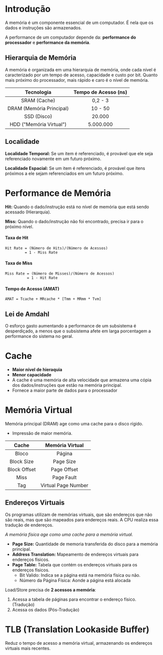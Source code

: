 # Introdução 

A memória é um componente essencial de um computador. É nela que os dados e instruções são armazenados.

A performance de um computador depende da: **performance do processador** e **performance da memória**.

## Hierarquia de Memória

A memória é organizada em uma hierarquia de memória, onde cada nível é caracterizado por um tempo de acesso, capacidade e custo por bit.
Quanto mais próximo do processador, mais rápido e caro é o nível de memória.

|Tecnologia|Tempo de Acesso (ns)|
|:--------:|:------------------:|
|SRAM (Cache)| 0,2 - 3|
|DRAM (Memória Principal)| 10 - 50|
|SSD (Disco)| 20.000|
|HDD ("Memória Virtual")| 5.000.000|

## Localidade

**Localidade Temporal:** Se um item é referenciado, é provável que ele seja referenciado novamente em um futuro próximo.

**Localidade Espacial:** Se um item é referenciado, é provável que itens próximos a ele sejam referenciados em um futuro próximo.

# Performance de Memória

**Hit:** Quando o dado/instrução está no nível de memória que está sendo acessado (Hierarquia).

**Miss:** Quando o dado/instrução não foi encontrado, precisa ir para o próximo nível.

#### Taxa de Hit
```
Hit Rate = (Número de Hits)/(Número de Acessos)
         = 1 - Miss Rate
```

#### Taxa de Miss
```
Miss Rate = (Número de Misses)/(Número de Acessos)
          = 1 - Hit Rate
```

#### Tempo de Acesso (AMAT)
```
AMAT = Tcache + MRcache * [Tmm + MRmm * Tvm]
```

## Lei de Amdahl

O esforço gasto aumentando a performance de um subsistema é desperdiçado, a menos que o subsistema afete em larga porcentagem a performance do sistema no geral.

# Cache

- **Maior nível de hieraquia**
- **Menor capacidade**
- A cache é uma memória de alta velocidade que armazena uma cópia dos dados/instruções que estão na memória principal.
- Fornece a maior parte de dados para o processador

# Memória Virtual

Memória principal (DRAM) age como uma cache para o disco rígido.
   - Impressão de maior memória.

|Cache|Memória Virtual|
|:---:|:-------------:|
|Bloco|Página|
|Block Size|Page Size|
|Block Offset|Page Offset|
|Miss|Page Fault|
|Tag|Virtual Page Number|

## Endereços Virtuais

Os programas utilizam de memórias virtuais, que são endereços que não são reais, mas que são mapeados para endereços reais. A CPU realiza essa tradução de endereços.

*A memória física age como uma cache para a memória virtual.*

- **Page Size:** Quantidade de memoria transferida do disco para a memória principal.
- **Address Translation:** Mapeamento de endereços virtuais para endereços físicos.
- **Page Table:** Tabela que contém os endereços virtuais para os endereços físicos.
  - Bit Valido: Indica se a página está na memória física ou não.
  - Número da Página Física: Aonde a página está alocada

Load/Store precisa de **2 acessos a memória**:
1. Acessa a tabela de páginas para encontrar o endereço físico. (Tradução)
2. Acessa os dados (Pós-Tradução)

# TLB (Translation Lookaside Buffer)

Reduz o tempo de acesso a memória virtual, armazenando os endereços virtuais mais recentes.